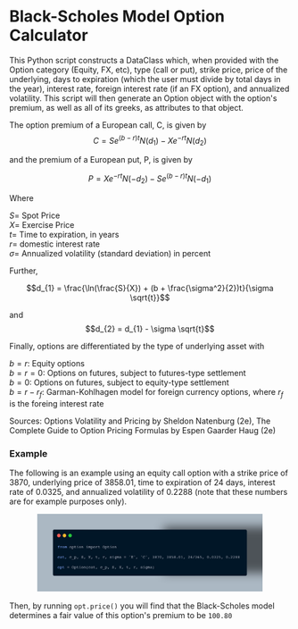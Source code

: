 # Black-Scholes Model Option Calculator

This Python script constructs a DataClass which, when provided with the Option category (Equity, FX, etc), type (call or put), strike price, price of the underlying, days to expiration (which the user must divide by total days in the year), interest rate, foreign interest rate (if an FX option), and annualized volatility. This script will then generate an Option object with the option's premium, as well as all of its greeks, as attributes to that object.

The option premium of a European call, C, is given by
$$C = S e^{(b - r)t} N(d_{1}) - X e^{-rt} N(d_{2})$$

and the premium of a European put, P, is given by

$$P = X e^{-rt} N(-d_{2}) - S e^{(b-r)t} N(-d_{1})$$

Where

$S =$ Spot Price  
$X =$ Exercise Price  
$t =$ Time to expiration, in years  
$r =$ domestic interest rate  
$\sigma =$ Annualized volatility (standard deviation) in percent  

Further,

$$d_{1} = \frac{\ln(\frac{S}{X}) + (b + \frac{\sigma^2}{2})t}{\sigma \sqrt{t}}$$

and $$d_{2} = d_{1} - \sigma \sqrt{t}$$

Finally, options are differentiated by the type of underlying asset with

$b = r:$ Equity options  
$b = r = 0:$ Options on futures, subject to futures-type settlement  
$b = 0:$ Options on futures, subject to equity-type settlement  
$b = r - r_{f}:$ Garman-Kohlhagen model for foreign currency options, where $r_f$ is the foreing interest rate  

Sources: Options Volatility and Pricing by Sheldon Natenburg (2e), The Complete Guide to Option Pricing Formulas by Espen Gaarder Haug (2e)

### Example

The following is an example using an equity call option with a strike price of 3870, underlying price of 3858.01, time to expiration of 24 days, interest rate of 0.0325, and annualized volatility of 0.2288 (note that these numbers are for example purposes only).

<p align="center">
<img src = "https://raw.githubusercontent.com/ldwhite/BlackScholes/main/options.png" style = "width:80%" />
</p>

Then, by running `opt.price()` you will find that the Black-Scholes model determines a fair value of this option's premium to be `100.80`

